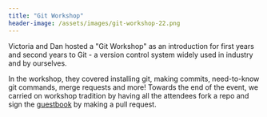 ```yaml
---
title: "Git Workshop"
header-image: /assets/images/git-workshop-22.png
---
```


Victoria and Dan hosted a "Git Workshop" as an introduction for first years and second years to Git - a version control system widely used in industry and by ourselves.

In the workshop, they covered installing git, making commits, need-to-know git commands, merge requests and more! Towards the end of the event, we carried on workshop tradition by having all the attendees fork a repo and sign the [guestbook](https://github.com/CSSUoB/GDSCGit) by making a pull request.
